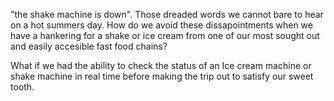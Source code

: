 "the shake machine is down". Those dreaded words we cannot bare to hear on a hot summers day. How do we avoid these dissapointments when we have a hankering for a shake or ice cream from one of our most sought out and easily accesible fast food chains?

What if we had the ability to check the status of an Ice cream machine or shake machine in real time before making the trip out to satisfy our sweet tooth.
